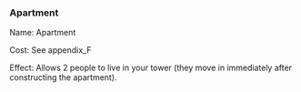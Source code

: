 ### Apartment
Name: Apartment

Cost: See appendix_F

Effect: Allows 2 people to live in your tower (they move in immediately after constructing the apartment).

